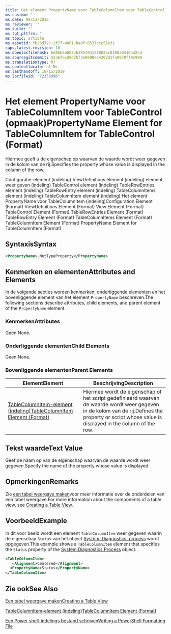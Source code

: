 ```yaml
---
title: Het element PropertyName voor TableColumnItem voor TableControl (indeling) | Microsoft Docs
ms.custom: ''
ms.date: 09/13/2016
ms.reviewer: ''
ms.suite: ''
ms.tgt_pltfrm: ''
ms.topic: article
ms.assetid: fb26d72c-2f77-4801-badf-0537ccc55e31
caps.latest.revision: 10
ms.openlocfilehash: 6e86b6a0874b385703121802bc8108a0410442cd
ms.sourcegitcommit: 52a67bcd9d7bf3e8600ea4302d1fa8970ff9c998
ms.translationtype: MT
ms.contentlocale: nl-NL
ms.lasthandoff: 10/15/2019
ms.locfileid: "72353996"
---
```

# <a name="propertyname-element-for-tablecolumnitem-for-tablecontrol-format"></a><span data-ttu-id="8f595-102">Het element PropertyName voor TableColumnItem voor TableControl (opmaak)</span><span class="sxs-lookup"><span data-stu-id="8f595-102">PropertyName Element for TableColumnItem for TableControl (Format)</span></span>

<span data-ttu-id="8f595-103">Hiermee geeft u de eigenschap op waarvan de waarde wordt weer gegeven in de kolom van de rij.</span><span class="sxs-lookup"><span data-stu-id="8f595-103">Specifies the property whose value is displayed in the column of the row.</span></span>

<span data-ttu-id="8f595-104">Configuratie-element (indeling) ViewDefinitions element (indeling) element weer geven (indeling) TableControl element (indeling) TableRowEntries element (indeling) TableRowEntry element (indeling) TableColumnItems element (indeling) TableColumnItem element (indeling) Het element PropertyName voor TableColumnItem (indeling)</span><span class="sxs-lookup"><span data-stu-id="8f595-104">Configuration Element (Format) ViewDefinitions Element (Format) View Element (Format) TableControl Element (Format) TableRowEntries Element (Format) TableRowEntry Element (Format) TableColumnItems Element (Format) TableColumnItem Element (Format) PropertyName Element for TableColumnItem (Format)</span></span>

## <a name="syntax"></a><span data-ttu-id="8f595-105">Syntaxis</span><span class="sxs-lookup"><span data-stu-id="8f595-105">Syntax</span></span>

```xml
<PropertyName>.NetTypeProperty</PropertyName>
```

## <a name="attributes-and-elements"></a><span data-ttu-id="8f595-106">Kenmerken en elementen</span><span class="sxs-lookup"><span data-stu-id="8f595-106">Attributes and Elements</span></span>

<span data-ttu-id="8f595-107">In de volgende secties worden kenmerken, onderliggende elementen en het bovenliggende element van het element `PropertyName` beschreven.</span><span class="sxs-lookup"><span data-stu-id="8f595-107">The following sections describe attributes, child elements, and parent element of the `PropertyName` element.</span></span>

### <a name="attributes"></a><span data-ttu-id="8f595-108">Kenmerken</span><span class="sxs-lookup"><span data-stu-id="8f595-108">Attributes</span></span>

<span data-ttu-id="8f595-109">Geen.</span><span class="sxs-lookup"><span data-stu-id="8f595-109">None.</span></span>

### <a name="child-elements"></a><span data-ttu-id="8f595-110">Onderliggende elementen</span><span class="sxs-lookup"><span data-stu-id="8f595-110">Child Elements</span></span>

<span data-ttu-id="8f595-111">Geen.</span><span class="sxs-lookup"><span data-stu-id="8f595-111">None.</span></span>

### <a name="parent-elements"></a><span data-ttu-id="8f595-112">Bovenliggende elementen</span><span class="sxs-lookup"><span data-stu-id="8f595-112">Parent Elements</span></span>

|<span data-ttu-id="8f595-113">Element</span><span class="sxs-lookup"><span data-stu-id="8f595-113">Element</span></span>|<span data-ttu-id="8f595-114">Beschrijving</span><span class="sxs-lookup"><span data-stu-id="8f595-114">Description</span></span>|
|-------------|-----------------|
|[<span data-ttu-id="8f595-115">TableColumnItem-element (indeling)</span><span class="sxs-lookup"><span data-stu-id="8f595-115">TableColumnItem Element (Format)</span></span>](./tablecolumnitem-element-for-tablecolumnitems-for-tablecontrol-format.md)|<span data-ttu-id="8f595-116">Hiermee wordt de eigenschap of het script gedefinieerd waarvan de waarde wordt weer gegeven in de kolom van de rij.</span><span class="sxs-lookup"><span data-stu-id="8f595-116">Defines the property or script whose value is displayed in the column of the row.</span></span>|

## <a name="text-value"></a><span data-ttu-id="8f595-117">Tekst waarde</span><span class="sxs-lookup"><span data-stu-id="8f595-117">Text Value</span></span>

<span data-ttu-id="8f595-118">Geef de naam op van de eigenschap waarvan de waarde wordt weer gegeven.</span><span class="sxs-lookup"><span data-stu-id="8f595-118">Specify the name of the property whose value is displayed.</span></span>

## <a name="remarks"></a><span data-ttu-id="8f595-119">Opmerkingen</span><span class="sxs-lookup"><span data-stu-id="8f595-119">Remarks</span></span>

<span data-ttu-id="8f595-120">Zie [een tabel weergave maken](./creating-a-table-view.md)voor meer informatie over de onderdelen van een tabel weergave.</span><span class="sxs-lookup"><span data-stu-id="8f595-120">For more information about the components of a table view, see [Creating a Table View](./creating-a-table-view.md).</span></span>

## <a name="example"></a><span data-ttu-id="8f595-121">Voorbeeld</span><span class="sxs-lookup"><span data-stu-id="8f595-121">Example</span></span>

<span data-ttu-id="8f595-122">In dit voor beeld wordt een element `TableColumnItem` weer gegeven waarin de eigenschap `Status` van het object [System. Diagnostics. process](/dotnet/api/System.Diagnostics.Process) wordt opgegeven.</span><span class="sxs-lookup"><span data-stu-id="8f595-122">This example shows a `TableColumnItem` element that specifies the `Status` property of the [System.Diagnostics.Process](/dotnet/api/System.Diagnostics.Process) object.</span></span>

```xml
<TableColumnItem>
   <Alignment>Centered</Alignment>
  <PropertyName>Status</PropertyName>
</TableColumnItem>

```

## <a name="see-also"></a><span data-ttu-id="8f595-123">Zie ook</span><span class="sxs-lookup"><span data-stu-id="8f595-123">See Also</span></span>

[<span data-ttu-id="8f595-124">Een tabel weergave maken</span><span class="sxs-lookup"><span data-stu-id="8f595-124">Creating a Table View</span></span>](./creating-a-table-view.md)

[<span data-ttu-id="8f595-125">TableColumnItem-element (indeling)</span><span class="sxs-lookup"><span data-stu-id="8f595-125">TableColumnItem Element (Format)</span></span>](./tablecolumnitem-element-for-tablecolumnitems-for-tablecontrol-format.md)

[<span data-ttu-id="8f595-126">Een Power shell-indelings bestand schrijven</span><span class="sxs-lookup"><span data-stu-id="8f595-126">Writing a PowerShell Formatting File</span></span>](./writing-a-powershell-formatting-file.md)
